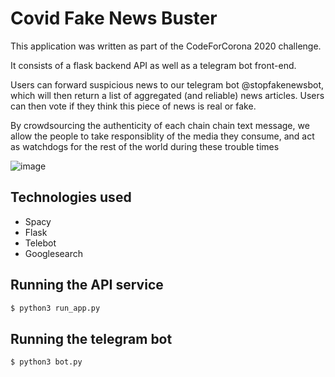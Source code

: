 # Covid Fake News Buster
This application was written as part of the CodeForCorona 2020 challenge.

It consists of a flask backend API as well as a telegram bot front-end.

Users can forward suspicious news to our telegram bot @stopfakenewsbot, which will then return a list of aggregated (and reliable) news articles.
Users can then vote if they think this piece of news is real or fake. 

By crowdsourcing the authenticity of each chain chain text message, we allow the people to take responsiblity of the media they consume, and act as watchdogs for the rest of the world during these trouble times

![image](https://user-images.githubusercontent.com/25117015/81491116-c253cc00-92bc-11ea-96a7-f4609a9083dd.jpg)


## Technologies used 
- Spacy
- Flask
- Telebot
- Googlesearch

## Running the API service

```bash
$ python3 run_app.py
```

## Running the telegram bot

```bash
$ python3 bot.py
```
